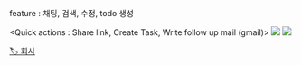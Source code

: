 feature : 채팅, 검색, 수정, todo 생성

<Quick actions : Share link, Create Task, Write follow up mail (gmail)>
![](Pasted%20image%2020250203223329.png)
![](Pasted%20image%2020250203225654.png)

[🏷️ 회사](🏷️%20회사.md)